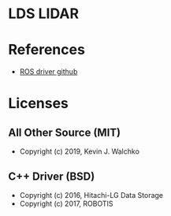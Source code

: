 # LDS LIDAR



# References

- [ROS driver github](https://github.com/ROBOTIS-GIT/hls_lfcd_lds_driver)

# Licenses

## All Other Source (MIT)

- Copyright (c) 2019, Kevin J. Walchko

## C++ Driver (BSD)

- Copyright (c) 2016, Hitachi-LG Data Storage
- Copyright (c) 2017, ROBOTIS
